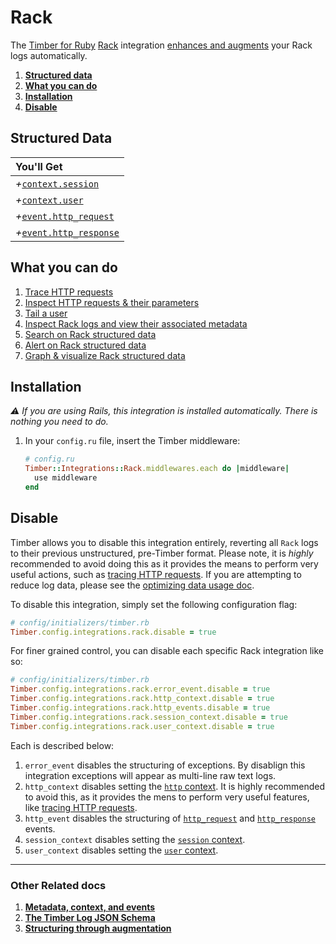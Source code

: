 # Rack

The [Timber for Ruby](https://github.com/timberio/timber-ruby) [Rack](http://rubyonrails.org/) integration [enhances and augments](/concepts/structuring-through-augmentation) your Rack logs automatically.

1. [**Structured data**](#structured-data)
2. [**What you can do**](#what-you-can-do)
3. [**Installation**](#installation)
4. [**Disable**](#disable)

## Structured Data

|You'll Get|
|:------|
|<i>+</i>[`context.session`](/concepts/log-event-json-schema/context/session-context)|
|<i>+</i>[`context.user`](/concepts/log-event-json-schema/context/user-context)|
|<i>+</i>[`event.http_request`](/concepts/log-event-json-schema/events/http-request-event)|
|<i>+</i>[`event.http_response`](/concepts/log-event-json-schema/events/http-response-event)|

## What you can do

1. [Trace HTTP requests](/app/console/trace-http-requests)
2. [Inspect HTTP requests & their parameters](/app/console/inspect-http-requests)
3. [Tail a user](/app/console/tail-a-user)
4. [Inspect Rack logs and view their associated metadata](/app/console/view-metadata-and-context)
5. [Search on Rack structured data](/app/console/searching)
6. [Alert on Rack structured data](/app/alerts)
7. [Graph & visualize Rack structured data](/app/graphs)

## Installation

*⚠ If you are using Rails, this integration is installed automatically. There is nothing you need to do.*


1. In your `config.ru` file, insert the Timber middleware:

   ```ruby
   # config.ru
   Timber::Integrations::Rack.middlewares.each do |middleware|
     use middleware
   end
   ```

## Disable

Timber allows you to disable this integration entirely, reverting all `Rack` logs to their previous unstructured, pre-Timber format. Please note, it is *highly* recommended to avoid doing this as it provides the means to perform very useful actions, such as [tracing HTTP requests](/app/console/trace-http-requests). If you are attempting to reduce log data, please see the [optimizing data usage doc](/guides/optimizing-data-usage).

To disable this integration, simply set the following configuration flag:

```ruby
# config/initializers/timber.rb
Timber.config.integrations.rack.disable = true
```

For finer grained control, you can disable each specific Rack integration like so:

```ruby
# config/initializers/timber.rb
Timber.config.integrations.rack.error_event.disable = true
Timber.config.integrations.rack.http_context.disable = true
Timber.config.integrations.rack.http_events.disable = true
Timber.config.integrations.rack.session_context.disable = true
Timber.config.integrations.rack.user_context.disable = true
```

Each is described below:

1. `error_event` disables the structuring of exceptions. By disablign this integration exceptions will appear as multi-line raw text logs.
2. `http_context` disables setting the [`http` context](/concepts/log-event-json-schema/context/http-context). It is highly recommended to avoid this, as it provides the mens to perform very useful features, like [tracing HTTP requests](/app/console/trace-http-requests).
3. `http_event` disables the structuring of [`http_request`](/concepts/log-event-json-schema/events/http-request-event) and [`http_response`](/concepts/log-event-json-schema/events/http-response-event) events.
4. `session_context` disables setting the [`session` context](/concepts/log-event-json-schema/context/session-context).
5. `user_context` disables setting the [`user` context](/concepts/log-event-json-schema/context/user-context).

---

### Other Related docs

1. [**Metadata, context, and events**](/concepts/metadata-context-and-events)
2. [**The Timber Log JSON Schema**](/concepts/log-event-json-schema)
3. [**Structuring through augmentation**](/concepts/structuring-through-augmentation)
